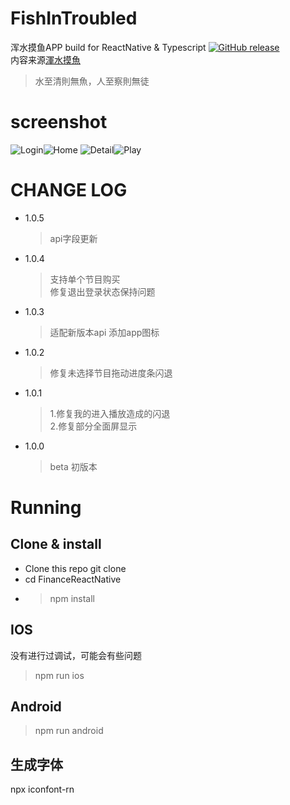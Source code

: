 # FishInTroubled
浑水摸鱼APP build for ReactNative & Typescript [![GitHub release](https://img.shields.io/github/v/release/szqingt/FishInTroubled?include_prereleases&style=flat-square)](https://github.com/szqingt/FishInTroubled/releases)  
内容来源[渾水摸魚](https://imayu.com/) 
> 水至清則無魚，人至察則無徒  

# screenshot
![Login](./screenshot/login.jpg)![Home](./screenshot/home.jpg)
![Detail](./screenshot/detail.jpg)![Play](./screenshot/play.jpg)
# CHANGE LOG
* 1.0.5  
  > api字段更新
* 1.0.4  
  > 支持单个节目购买  
  > 修复退出登录状态保持问题
* 1.0.3  
  > 适配新版本api
  > 添加app图标
* 1.0.2  
  > 修复未选择节目拖动进度条闪退
* 1.0.1  
  > 1.修复我的进入播放造成的闪退  
  > 2.修复部分全面屏显示
* 1.0.0  
  > beta 初版本 
# Running
## Clone & install
* Clone this repo git clone 
* cd FinanceReactNative
* > npm install
## IOS
没有进行过调试，可能会有些问题
> npm run ios
## Android
> npm run android
## 生成字体
npx iconfont-rn
